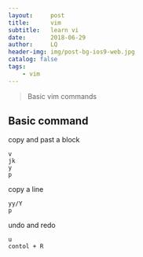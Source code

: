 ```yaml
---
layout:     post
title:      vim
subtitle:   learn vi
date:       2018-06-29
author:     LQ
header-img: img/post-bg-ios9-web.jpg
catalog: false
tags:
    - vim
---
```


>Basic vim commands


## Basic command
copy and past a block

    v
    jk
    y
    p

copy a line

    yy/Y
    p

undo and redo

    u
    contol + R
